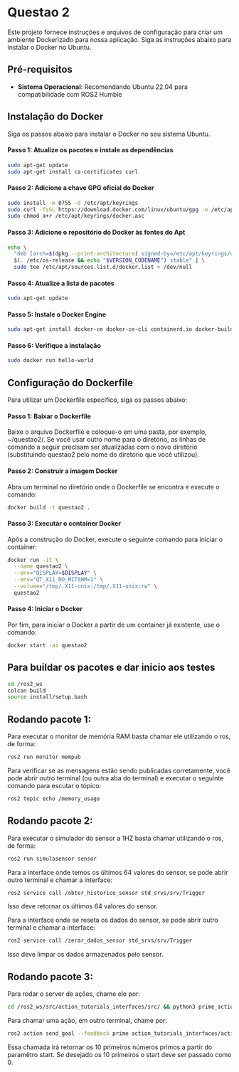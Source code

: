 # Questao 2

Este projeto fornece instruções e arquivos de configuração para criar um ambiente Dockerizado para nossa aplicação. Siga as instruções abaixo para instalar o Docker no Ubuntu.

## Pré-requisitos
- **Sistema Operacional**: Recomendando Ubuntu 22.04 para compatibilidade com ROS2 Humble 

## Instalação do Docker

Siga os passos abaixo para instalar o Docker no seu sistema Ubuntu.

#### Passo 1: Atualize os pacotes e instale as dependências
```bash
sudo apt-get update
sudo apt-get install ca-certificates curl
```
#### Passo 2: Adicione a chave GPG oficial do Docker
```bash
sudo install -m 0755 -d /etc/apt/keyrings
sudo curl -fsSL https://download.docker.com/linux/ubuntu/gpg -o /etc/apt/keyrings/docker.asc
sudo chmod a+r /etc/apt/keyrings/docker.asc
```
#### Passo 3: Adicione o repositório do Docker às fontes do Apt
```bash
echo \
  "deb [arch=$(dpkg --print-architecture) signed-by=/etc/apt/keyrings/docker.asc] https://download.docker.com/linux/ubuntu \
  $(. /etc/os-release && echo "$VERSION_CODENAME") stable" | \
  sudo tee /etc/apt/sources.list.d/docker.list > /dev/null
  ```

#### Passo 4: Atualize a lista de pacotes
```bash
sudo apt-get update
```

#### Passo 5: Instale o Docker Engine
```bash
sudo apt-get install docker-ce docker-ce-cli containerd.io docker-buildx-plugin docker-compose-plugin
```

#### Passo 6: Verifique a instalação
```bash
sudo docker run hello-world
```


## Configuração do Dockerfile

Para utilizar um Dockerfile específico, siga os passos abaixo:

#### Passo 1: Baixar o Dockerfile

Baixe o arquivo Dockerfile e coloque-o em uma pasta, por exemplo, ~/questao2/. Se você usar outro nome para o diretório, as linhas de comando a seguir precisam ser atualizadas com o novo diretório (substituindo questao2 pelo nome do diretório que você utilizou).

#### Passo 2: Construir a imagem Docker

Abra um terminal no diretório onde o Dockerfile se encontra e execute o comando:

```bash
docker build -t questao2 .
```
#### Passo 3: Executar o container Docker

Após a construção do Docker, execute o seguinte comando para iniciar o container:
```bash
docker run -it \
  --name questao2 \
  --env="DISPLAY=$DISPLAY" \
  --env="QT_X11_NO_MITSHM=1" \
  --volume="/tmp/.X11-unix:/tmp/.X11-unix:rw" \
  questao2
```
#### Passo 4: Iniciar o Docker

Por fim, para iniciar o Docker a partir de um container já existente, use o comando:

```bash
docker start -ai questao2
```
## Para buildar os pacotes e dar inicio aos testes
```bash
cd /ros2_ws
colcon build
source install/setup.bash
```

## Rodando pacote 1:
Para executar o monitor de memória RAM basta chamar ele utilizando o ros, de forma:
```bash
ros2 run monitor mempub
```

Para verificar se as mensagens estão sendo publicadas corretamente, você pode abrir outro terminal (ou outra aba do terminal) e executar o seguinte comando para escutar o tópico:

```bash
ros2 topic echo /memory_usage
```


## Rodando pacote 2:

Para executar o simulador do sensor a 1HZ basta chamar utilizando o ros, de forma:

```bash
ros2 run simulasensor sensor
```

Para a interface onde temos os últimos 64 valores do sensor, se pode abrir outro terminal e chamar a interface:

```bash
ros2 service call /obter_historico_sensor std_srvs/srv/Trigger
```
Isso deve retornar os últimos 64 valores do sensor.

Para a interface onde se reseta os dados do sensor, se pode abrir outro terminal e chamar a interface:


```bash
ros2 service call /zerar_dados_sensor std_srvs/srv/Trigger
```
Isso deve limpar os dados armazenados pelo sensor.

## Rodando pacote 3:

Para rodar o server de ações, chame ele por:
```bash
cd /ros2_ws/src/action_tutorials_interfaces/src/ && python3 prime_action_server.py 
```

Para chamar uma ação, em outro terminal, chame por:
```bash
ros2 action send_goal --feedback prime action_tutorials_interfaces/action/Prime "{start: 0}"
```

Essa chamada irá retornar os 10 primeiros números primos a partir do paramêtro start. Se desejado os 10 primeiros o start deve ser passado como 0.